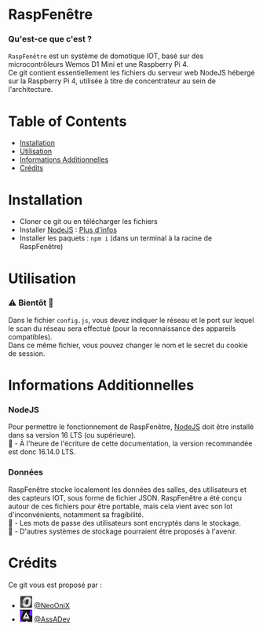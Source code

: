 # RaspFenêtre
### Qu'est-ce que c'est ?

`RaspFenêtre` est un système de domotique IOT, basé sur des microcontrôleurs Wemos D1 Mini et une Raspberry Pi 4.  
Ce git contient essentiellement les fichiers du serveur web NodeJS hébergé sur la Raspberry Pi 4, utilisée à titre de concentrateur au sein de l'architecture.

# Table of Contents
- [Installation](#Installation)
- [Utilisation](#Utilisation)
- [Informations Additionnelles](#Informations-Additionnelles)
- [Crédits](#Crédits)

# Installation
- Cloner ce git ou en télécharger les fichiers
- Installer [NodeJS](https://nodejs.org/en/) : [Plus d'infos](#Informations-Additionnelles)
- Installer les paquets : `npm i` (dans un terminal à la racine de RaspFenêtre)

# Utilisation

### ⚠️ Bientôt 📆

Dans le fichier `config.js`, vous devez indiquer le réseau et le port sur lequel le scan du réseau sera effectué (pour la reconnaissance des appareils compatibles).  
Dans ce même fichier, vous pouvez changer le nom et le secret du cookie de session.

# Informations Additionnelles

### NodeJS

Pour permettre le fonctionnement de RaspFenêtre, [NodeJS](https://nodejs.org/en/) doit être installé dans sa version 16 LTS (ou supérieure).  
📰 - À l'heure de l'écriture de cette documentation, la version recommandée est donc 16.14.0 LTS.  

### Données

RaspFenêtre stocke localement les données des salles, des utilisateurs et des capteurs IOT, sous forme de fichier JSON. RaspFenêtre a été conçu autour de ces fichiers pour être portable, mais cela vient avec son lot d'inconvénients, notamment sa fragibilité.  
🔐 - Les mots de passe des utilisateurs sont encryptés dans le stockage.  
📆 - D'autres systèmes de stockage pourraient être proposés à l'avenir.

# Crédits
Ce git vous est proposé par :
- <img width="25px" src="docs/img/onix.png"> [@NeoOniX](https://github.com/NeoOniX)
- <img width="25px" src="docs/img/assa.png"> [@AssADev](https://github.com/AssADev)
